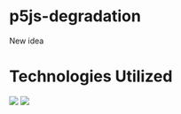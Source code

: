 # p5js-degradation

New idea

# Technologies Utilized

![](https://img.shields.io/badge/JavaScript-F7DF1E?logo=javascript&logoColor=fff&labelColor=555)
![](https://img.shields.io/badge/p5.js-ED225D?logo=p5.js&logoColor=fff&labelColor=555)
